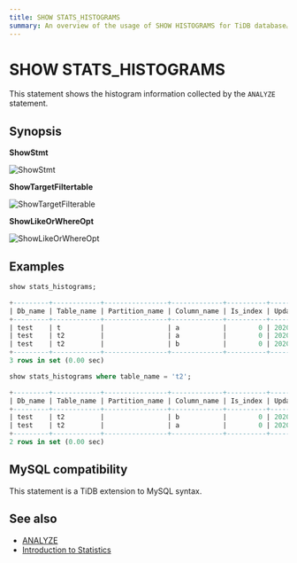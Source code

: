 ```yaml
---
title: SHOW STATS_HISTOGRAMS
summary: An overview of the usage of SHOW HISTOGRAMS for TiDB database。
---
```


# SHOW STATS_HISTOGRAMS

This statement shows the histogram information collected by the `ANALYZE` statement.

## Synopsis

**ShowStmt**

![ShowStmt](https://docs-download.pingcap.com/media/images/docs/sqlgram/ShowStmt.png)

**ShowTargetFiltertable**

![ShowTargetFilterable](https://docs-download.pingcap.com/media/images/docs/sqlgram/ShowTargetFilterable.png)

**ShowLikeOrWhereOpt**

![ShowLikeOrWhereOpt](https://docs-download.pingcap.com/media/images/docs/sqlgram/ShowLikeOrWhereOpt.png)

## Examples


```sql
show stats_histograms;
```

```sql
+---------+------------+----------------+-------------+----------+---------------------+----------------+------------+--------------+-------------+
| Db_name | Table_name | Partition_name | Column_name | Is_index | Update_time         | Distinct_count | Null_count | Avg_col_size | Correlation |
+---------+------------+----------------+-------------+----------+---------------------+----------------+------------+--------------+-------------+
| test    | t          |                | a           |        0 | 2020-05-25 19:20:00 |              7 |          0 |            1 |           1 |
| test    | t2         |                | a           |        0 | 2020-05-25 19:20:01 |              6 |          0 |            8 |           0 |
| test    | t2         |                | b           |        0 | 2020-05-25 19:20:01 |              6 |          0 |         1.67 |           1 |
+---------+------------+----------------+-------------+----------+---------------------+----------------+------------+--------------+-------------+
3 rows in set (0.00 sec)
```


```sql
show stats_histograms where table_name = 't2';
```

```sql
+---------+------------+----------------+-------------+----------+---------------------+----------------+------------+--------------+-------------+
| Db_name | Table_name | Partition_name | Column_name | Is_index | Update_time         | Distinct_count | Null_count | Avg_col_size | Correlation |
+---------+------------+----------------+-------------+----------+---------------------+----------------+------------+--------------+-------------+
| test    | t2         |                | b           |        0 | 2020-05-25 19:20:01 |              6 |          0 |         1.67 |           1 |
| test    | t2         |                | a           |        0 | 2020-05-25 19:20:01 |              6 |          0 |            8 |           0 |
+---------+------------+----------------+-------------+----------+---------------------+----------------+------------+--------------+-------------+
2 rows in set (0.00 sec)
```

## MySQL compatibility

This statement is a TiDB extension to MySQL syntax.

## See also

* [ANALYZE](/sql-statements/sql-statement-analyze-table.md)
* [Introduction to Statistics](/statistics.md)
